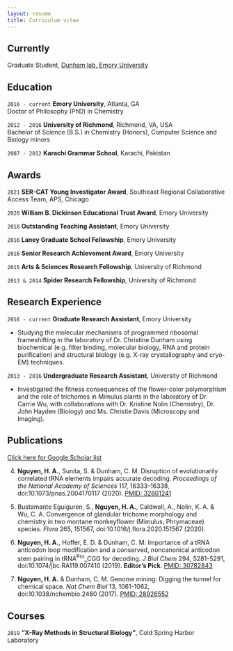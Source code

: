 ```yaml
---
layout: resume
title: Curriculum vitae
---
```


## Currently

Graduate Student, [Dunham lab, Emory University](http://www.biochem.emory.edu/dunham/) 

## Education

`2016 - current`
__Emory University__, Atlanta, GA  
Doctor of Philosophy (PhD) in Chemistry

`2012 - 2016`
__University of Richmond__, Richmond, VA, USA  
Bachelor of Science (B.S.) in Chemistry (Honors), Computer Science and Biology minors

`2007 - 2012`
__Karachi Grammar School__, Karachi, Pakistan

## Awards
`2021`
__SER-CAT Young Investigator Award__, Southeast Regional Collaborative Access Team, APS, Chicago

`2020`
__William B. Dickinson Educational Trust Award__, Emory University 

`2018`
__Outstanding Teaching Assistant__, Emory University 

`2016`
__Laney Graduate School Fellowship__, Emory University 

`2016`
__Senior Research Achievement Award__, Emory University 

`2015`
__Arts & Sciences Research Fellowship__, University of Richmond 

`2013 & 2014`
__Spider Research Fellowship__, University of Richmond 


## Research Experience

`2016 - current`
__Graduate Research Assistant__, Emory University 

- Studying the molecular mechanisms of programmed ribosomal frameshifting in the laboratory of Dr. Christine Dunham using biochemical (e.g. filter binding, molecular biology, RNA and protein purification) and structural biology (e.g. X-ray crystallography and cryo-EM) techniques.

`2013 - 2016`
__Undergraduate Research Assistant__, University of Richmond 

- Investigated the fitness consequences of the flower-color polymorphism and the role of trichomes in Mimulus plants in the laboratory of Dr. Carrie Wu, with collaborations with Dr. Kristine Nolin (Chemistry), Dr. John Hayden (Biology) and Ms. Christie Davis (Microscopy and Imaging).

## Publications

[Click here for Google Scholar list](https://scholar.google.com/citations?user=Tlxj6igAAAAJ&hl=en)

4. __Nguyen, H. A.__, Sunita, S. & Dunham, C. M. Disruption of evolutionarily correlated tRNA elements impairs accurate decoding. *Proceedings of the National Academy of Sciences* 117, 16333-16338, doi:10.1073/pnas.2004170117 (2020). [PMID: 32601241](https://pubmed.ncbi.nlm.nih.gov/32601241/)

3. Bustamante Eguiguren, S., __Nguyen, H. A.__, Caldwell, A., Nolin, K. A. & Wu, C. A. Convergence of glandular trichome morphology and chemistry in two montane monkeyflower (Mimulus, Phrymaceae) species. _Flora_ 265, 151567, doi:10.1016/j.flora.2020.151567 (2020).

2. __Nguyen, H. A.__, Hoffer, E. D. & Dunham, C. M. Importance of a tRNA anticodon loop modification and a conserved, noncanonical anticodon stem pairing in tRNA<sup>Pro</sup>_CGG for decoding. *J Biol Chem* 294, 5281-5291, doi:10.1074/jbc.RA119.007410 (2019). __Editor’s Pick__. [PMID: 30782843](https://pubmed.ncbi.nlm.nih.gov/30782843/)

1. __Nguyen, H. A.__ & Dunham, C. M. Genome mining: Digging the tunnel for chemical space. *Nat Chem Biol* 13, 1061-1062, doi:10.1038/nchembio.2480 (2017). [PMID: 28926552](https://pubmed.ncbi.nlm.nih.gov/28926552/)

## Courses
`2019`
__“X-Ray Methods in Structural Biology”__, Cold Spring Harbor Laboratory

<!-- ### Footer

Last updated: April 2021 -->


